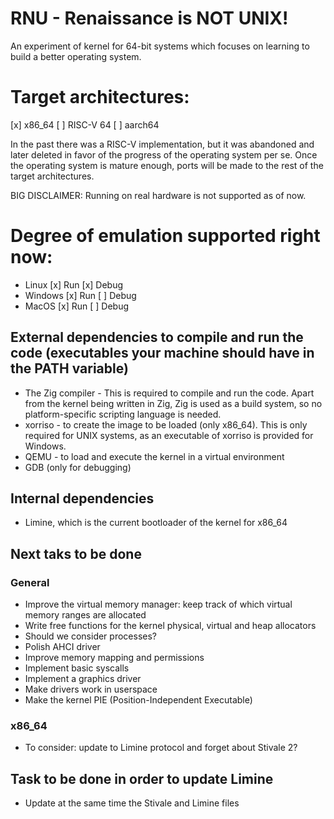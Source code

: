 # RNU - Renaissance is NOT UNIX!

An experiment of kernel for 64-bit systems which focuses on learning to build a better operating system.

# Target architectures:
[x] x86_64
[ ] RISC-V 64
[ ] aarch64

In the past there was a RISC-V implementation, but it was abandoned and later deleted in favor of the progress of the operating system per se. Once the operating system is mature enough, ports will be made to the rest of the target architectures.

BIG DISCLAIMER: Running on real hardware is not supported as of now.

# Degree of emulation supported right now:
- Linux
[x] Run
[x] Debug
- Windows
[x] Run
[ ] Debug
- MacOS
[x] Run
[ ] Debug

## External dependencies to compile and run the code (executables your machine should have in the PATH variable)
* The Zig compiler - This is required to compile and run the code. Apart from the kernel being written in Zig, Zig is used as a build system, so no platform-specific scripting language is needed.
* xorriso - to create the image to be loaded (only x86_64). This is only required for UNIX systems, as an executable of xorriso is provided for Windows.
* QEMU - to load and execute the kernel in a virtual environment
* GDB (only for debugging)

## Internal dependencies
* Limine, which is the current bootloader of the kernel for x86_64

## Next taks to be done

### General
* Improve the virtual memory manager: keep track of which virtual memory ranges are allocated
* Write free functions for the kernel physical, virtual and heap allocators
* Should we consider processes?
* Polish AHCI driver
* Improve memory mapping and permissions
* Implement basic syscalls
* Implement a graphics driver
* Make drivers work in userspace
* Make the kernel PIE (Position-Independent Executable)

### x86_64
* To consider: update to Limine protocol and forget about Stivale 2?

## Task to be done in order to update Limine
* Update at the same time the Stivale and Limine files
